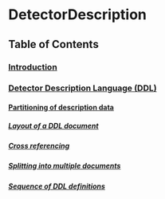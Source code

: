 # DetectorDescription
## Table of Contents
### [Introduction](introduction.md)
### [Detector Description Language (DDL)](ddl.md)
#### [Partitioning of description data](ddl.md#partitioning-of-description-data)
##### [Layout of a DDL document](ddl.md#layout-of-a-ddl-document)
##### [Cross referencing](ddl.md#cross-referencing)
##### [Splitting into multiple documents](ddl.md#splitting-into-multiple-documents)
##### [Sequence of DDL definitions](ddl.md#sequence-of-ddl-definitions)
